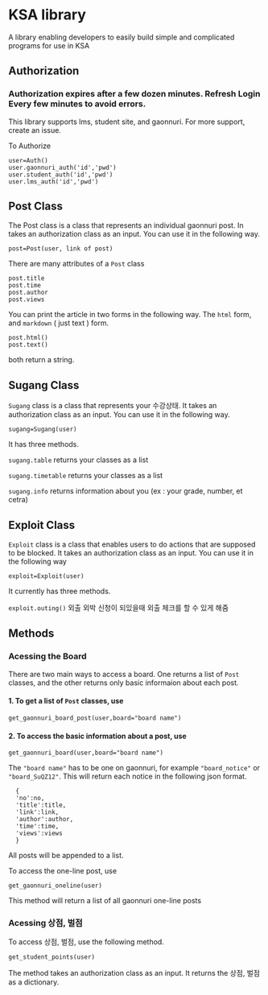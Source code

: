# KSA library

A library enabling developers to easily build simple and complicated programs for use in KSA


Authorization
-------------

### Authorization expires after a few dozen minutes. Refresh Login Every few minutes to avoid errors.

This library supports lms, student site, and gaonnuri. For more support, create an issue.

To Authorize

    user=Auth()
    user.gaonnuri_auth('id','pwd')
    user.student_auth('id','pwd')
    user.lms_auth('id','pwd')

Post Class
-------------
The Post class is a class that represents an individual gaonnuri post. In takes an authorization class as an input. You can use it in the following way.

    post=Post(user, link of post)

There are many attributes of a `Post` class

    post.title
    post.time
    post.author
    post.views

You can print the article in two forms in the following way. The `html` form, and `markdown` ( just text ) form.

    post.html()
    post.text()

both return a string.

Sugang Class
-------------
`Sugang` class is a class that represents your 수강상태. It takes an authorization class as an input. You can use it in the following way.

    sugang=Sugang(user)

It has three methods.

`sugang.table` returns your classes as a list

`sugang.timetable` returns your classes as a list

`sugang.info` returns information about you (ex : your grade, number, et cetra)


Exploit Class
-------------
`Exploit` class is a class that enables users to do actions that are supposed to be blocked. It takes an authorization class as an input. You can use it in the following way

    exploit=Exploit(user)

It currently has three methods.

`exploit.outing()` 외출 외박 신청이 되있을때 외출 체크를 할 수 있게 해줌


Methods
-------------
### Acessing the Board

There are two main ways to access a board. One returns a list of `Post` classes, and the other returns only basic informaion about each post.


#### 1. To get a list of `Post` classes, use

    get_gaonnuri_board_post(user,board="board name")


#### 2. To access the basic information about a post, use

    get_gaonnuri_board(user,board="board name")

The `"board name"` has to be one on gaonnuri, for example `"board_notice"` or `"board_SuQZ12"`.
This will return each notice in the following json format.

      {
      'no':no,
      'title':title,
      'link':link,
      'author':author,
      'time':time,
      'views':views
      }

All posts will be appended to a list.

To access the one-line post, use

    get_gaonnuri_oneline(user)

This method will return a list of all gaonnuri one-line posts

### Acessing 상점, 벌점

To access 상점, 벌점, use the following method.

    get_student_points(user)

The method takes an authorization class as an input. It returns the 상점, 벌점 as a dictionary.
